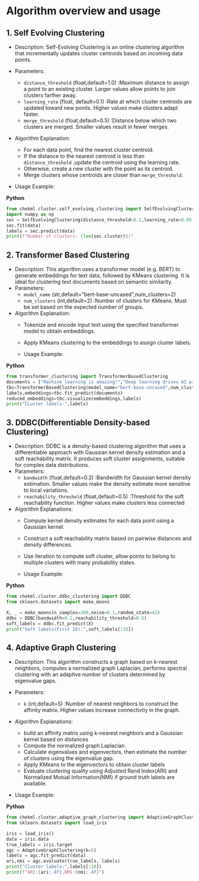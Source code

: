  # Algorithm overview and usage
 ## 1. Self Evolving Clustering
 - Description: Self-Evolving Clustering is an online clustering algorithm that incrementally updates cluster centroids based on incoming data points.
 - Parameters:
   - `distance_threshold` (float,default=1.0) :Maximum distance to assign a point to an existing cluster. Larger values allow points to join clusters farther away.
   - `learning_rate` (float, default=0.1) :Rate at which cluster centroids are updated toward new ponits. Higher values make clusters adapt faster.
   -  `merge_threshold` (float,default=0.5) :Distance below which two clusters are merged. Smaller values result in fewer merges.
 - Algorithm Explanation:
   - For each data point, find the nearest cluster centroid.
   - If the distance to the nearest centroid is less than `distance_threshold` ,update the centroid using the learning rate.
   - Otherwise, create a new cluster with the point as its centroid.
   - Merge clusters whose centroids are closer than `merge_threshold`.
  
  - Usage Example:

**Python**
```python
from chekml.cluster.self_evolving_clustering import SelfEvolvingClustering
import numpy as np
sec = SelfEvolvingClustering(distance_threshold=0.2,learning_rate=0.05,merge_threshold=0.1)
sec.fit(data)
labels = sec.predict(data)
print(f"Number of clusters: {len(sec.cluster)})"
```

 ## 2. Transformer Based Clustering
 - Description: This algorithm uses a transformer model (e.g. BERT) to generate embeddings for text data, followed by KMeans clustering. It is ideal for clustering text documents based on semantic similarity.
 - Parameters:
   - `model_name` (str,default="bert-base-uncased",num_clusters=2)
   - `num_clusters` (int,default=2) :Number of clusters for KMeans. Must be set based on the expected number of groups.
 - Algorithm Explanation:
   - Tokenize and encode input text using the specified transformer model to obtain embeddings.
   - Apply KMeans clustering to the embeddings to assign cluster labels.
  
   - Usage Example:

  **Python**
```python
from transformer_clustering import TransformerBasedClustering
documents = ["Machine learning is amazing!","Deep learning drives AI progress"]
tbc=TransformerBasedClustering(model_name="bert-base-uncased",num_clusters=2)
labels,embeddings=tbc.fit_predict(documents)
reduced_embeddings=tbc.visualize(embeddings,labels)
print("CLuster labels:",labels)
```

 ## 3. DDBC(Differentiable Density-based Clustering)
 - Description: DDBC is a density-based clustering algorithm that uses a differentiable approach with Gaussian kernel density estimation and a soft reachability matrix. It produces soft cluster assignments, suitable for complex data distributions.
 - Parameters:
   - `bandwidth` (float,default=0.2) :Bandwidth for Gaussian kernel density estimation. Smaller values make the density estimate more sensitive to local variations.
   - `reachability_threshold` (float,default=0.5) :Threshold for the soft reachability function. Higher values make clusters less connected
 - Algorithm Explanations:
   - Compute kernel density estimates for each data point using a Gaussian kernel.
   - Construct a soft reachability matrix based on pairwise distances and density differences.
   - Use iteration to compute soft cluster, allow points to belong to multiple clusters with many probability states.
  
   - Usage Example:

**Python**
```python
from chekml.cluster.ddbc_clustering import DDBC
from sklearn.datasets import make_moons

X, _ = make_moons(n_samples=300,noise=0.1,random_state=42)
ddbc = DDBC(bandwidth=0.2,reachability_threshold=0.5)
soft_labels = ddbc.fit_predict(X)
print("Soft labels(first 10):",soft_labels[:10]) 
```

 ## 4. Adaptive Graph Clustering
 - Description: This algorithm constructs a graph based on k-nearest neighbors, computes a normalized graph Laplacian, performs spectral clustering with an adaptive number of clusters determined by eigenvalue gaps. 
 - Parameters:
   - `k` (int,default=5) :Number of nearest neighbors to construct the affinity matrix. Higher values increase connectivtiy in the graph.
 - Algorithm Explanations:
   - build an affinity matrix using k-nearest neighbors and a Gaussian kernel based on distances
   - Compute the normalized graph Laplacian.
   - Calculate eigenvalues and eigenvectors, then estimate the number of clusters using the eigenvalue gap.
   - Apply KMeans to the eigenvectors to obtain cluster labels
   - Evaluate clustering quality using Adjusted Rand Index(ARI) and Normalized Mutual Information(NMI) if ground truth labels are available.
    
 - Usage Example:

**Python**
```python
from chekml.cluster.adaptive_graph_clustering import AdaptiveGraphClustering
from sklearn.datasets import load_iris

iris = load_iris()
data = iris.data
true_labels = iris.target
agc = AdaptiveGraphClustering(k=5)
labels = agc.fit_predict(data)
ari,nmi = agc.evaluate(true_labels, labels)
print("Cluster labels:",labels[:10])
print(f"ARI:{ari:.4f},NMI:{nmi:.4f}")
```
